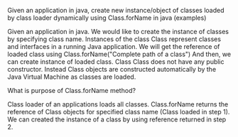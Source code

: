 Given an application in java, create new instance/object of classes loaded by class loader dynamically using Class.forName in java (examples)

Given an application in java.
We would like to create the instance of classes by specifying class name.
Instances of the class Class represent classes and interfaces in a running Java application.
We will get the reference of loaded class using Class.forName("Complete path of a class")
And then, we can create instance of loaded class.
Class Class does not have any public constructor.
Instead Class objects are constructed automatically by the Java Virtual Machine as classes are loaded.

What is purpose of Class.forName method?

Class loader of an applications loads all classes.
Class.forName returns the reference of Class objects for specified class name (Class loaded in step 1).
We can created the instance of a class by using reference returned in step 2.

